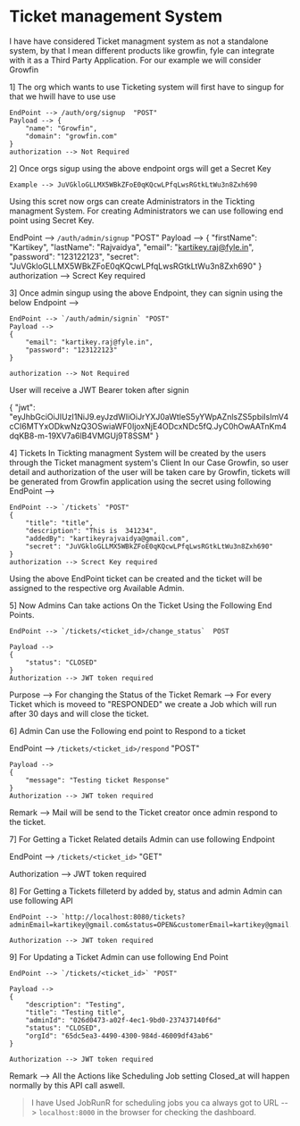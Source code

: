 
# Ticket management System

I have have considered Ticket managment system as not a standalone system, by that I mean different products like growfin, fyle can integrate with it as a Third Party Application.
For our example we will consider Growfin

1] The org which wants to use Ticketing system will first have to singup for that we hwill have to use use 

````
EndPoint --> /auth/org/signup  "POST"
Payload --> {
    "name": "Growfin",
    "domain": "growfin.com"
}
authorization --> Not Required 
````

2] Once orgs sigup using the above endpoint orgs will get a Secret Key 

```Example --> JuVGkloGLLMX5WBkZFoE0qKQcwLPfqLwsRGtkLtWu3n8Zxh690```

Using this scret now orgs can create Administrators in the Tickting managment System.
For creating Administrators we can use following end point using Secret Key.

EndPoint --> `/auth/admin/signup` "POST"
Payload --> 
{
    "firstName": "Kartikey",
    "lastName": "Rajvaidya",
    "email": "kartikey.raj@fyle.in",
    "password": "123122123",
    "secret": "JuVGkloGLLMX5WBkZFoE0qKQcwLPfqLwsRGtkLtWu3n8Zxh690"
}
authorization --> Screct Key required


3] Once admin singup using the above Endpoint, they can signin using the below Endpoint --> 
```
EndPoint --> `/auth/admin/signin` "POST"
Payload --> 
{
    "email": "kartikey.raj@fyle.in",
    "password": "123122123"
}

authorization --> Not Required 
```
User will receive a JWT Bearer token after signin 

{
    "jwt": "eyJhbGciOiJIUzI1NiJ9.eyJzdWIiOiJrYXJ0aWtleS5yYWpAZnlsZS5pbiIsImV4cCI6MTYxODkwNzQ3OSwiaWF0IjoxNjE4ODcxNDc5fQ.JyC0hOwAATnKm4dqKB8-m-19XV7a6lB4VMGUj9T8SSM"
}



4] Tickets In Tickting managment System will be created by the users through the Ticket managment system's Client In our Case Growfin, so user detail and authorization of the user will be taken care by Growfin, tickets will be generated from Growfin application using the secret using following EndPoint -->

```
EndPoint --> `/tickets` "POST"
{
    "title": "title",
    "description": "This is  341234",
    "addedBy": "kartikeyrajvaidya@gmail.com",
    "secret": "JuVGkloGLLMX5WBkZFoE0qKQcwLPfqLwsRGtkLtWu3n8Zxh690"
}
authorization --> Screct Key required
````

Using the above EndPoint ticket can be created and the ticket will be assigned to the respective org Available Admin.


5] Now Admins Can take actions On the Ticket Using the Following End Points.

```
EndPoint --> `/tickets/<ticket_id>/change_status`  POST

Payload --> 
{
    "status": "CLOSED"
}
Authorization --> JWT token required
````

Purpose --> For changing the Status of the Ticket 
Remark --> For every Ticket which is moveed to "RESPONDED" we create a Job which will run after 30 days and will close the ticket.



6] Admin Can use the Following end point to Respond to a ticket 

EndPoint --> `/tickets/<ticket_id>/respond` "POST"
```
Payload --> 
{
    "message": "Testing ticket Response"
}
Authorization --> JWT token required
````
Remark -->  Mail will be send to the Ticket creator once admin respond to the ticket.



7] For Getting a Ticket Related details Admin can use following Endpoint

EndPoint --> `/tickets/<ticket_id>` "GET"

Authorization --> JWT token required




8] For Getting a Tickets filleterd by added by, status and admin Admin can use following API 

```
EndPoint --> `http://localhost:8080/tickets?adminEmail=kartikey@gmail.com&status=OPEN&customerEmail=kartikey@gmail.com`

Authorization --> JWT token required
```



9] For Updating a Ticket Admin can use following End Point 

```
EndPoint --> `/tickets/<ticket_id>` "POST"

Payload --> 
{
    "description": "Testing", 
    "title": "Testing title",
    "adminId": "026d0473-a02f-4ec1-9bd0-237437140f6d"
    "status": "CLOSED",
    "orgId": "65dc5ea3-4490-4300-984d-46009df43ab6"
}

Authorization --> JWT token required
````

Remark --> All the Actions like Scheduling Job setting Closed_at will happen normally by this API call aswell.



>I have Used JobRunR for scheduling jobs you ca always got to
>URL --> `localhost:8000` in the browser for checking the dashboard.
